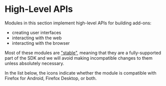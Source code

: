 <!-- This Source Code Form is subject to the terms of the Mozilla Public
   - License, v. 2.0. If a copy of the MPL was not distributed with this
   - file, You can obtain one at http://mozilla.org/MPL/2.0/. -->

# High-Level APIs #

Modules in this section implement high-level APIs for
building add-ons:

* creating user interfaces
* interacting with the web
* interacting with the browser

Most of these modules are ["stable"](dev-guide/guides/stability.html),
meaning that they are a fully-supported part of the SDK and we will
avoid making incompatible changes to them unless absolutely necessary.

In the list below, the icons indicate whether the module is compatible
with Firefox for Android, Firefox Desktop, or both.

<ul id="module-index"></ul>
